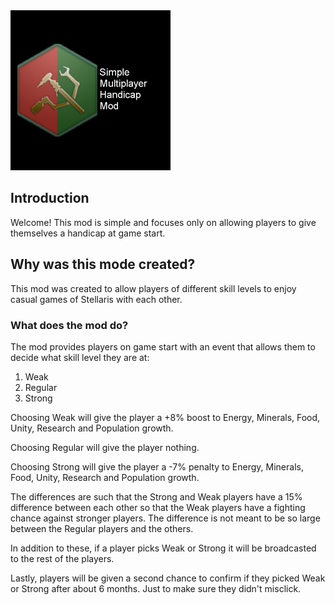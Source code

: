 <img src="thumbnail.png" width="256" />

## Introduction
Welcome! This mod is simple and focuses only on allowing players to give themselves a handicap at game start.

## Why was this mode created?
This mod was created to allow players of different skill levels to enjoy casual games of Stellaris with each other. 

### What does the mod do?
The mod provides players on game start with an event that allows them to decide what skill level they are at:

1. Weak
2. Regular
3. Strong

Choosing Weak will give the player a +8% boost to Energy, Minerals, Food, Unity, Research and Population growth.

Choosing Regular will give the player nothing.

Choosing Strong will give the player a -7% penalty to Energy, Minerals, Food, Unity, Research and Population growth.

The differences are such that the Strong and Weak players have a 15% difference between each other so that the Weak players have a fighting chance against stronger players. The difference is not meant to be so large between the Regular players and the others.

In addition to these, if a player picks Weak or Strong it will be broadcasted to the rest of the players.

Lastly, players will be given a second chance to confirm if they picked Weak or Strong after about 6 months. Just to make sure they didn't misclick.
